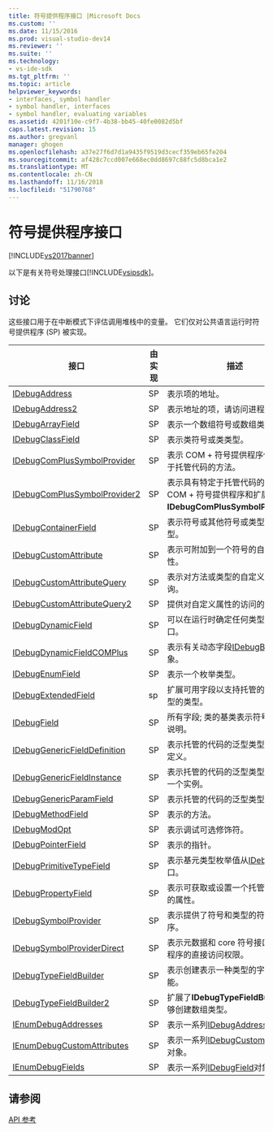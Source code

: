 ```yaml
---
title: 符号提供程序接口 |Microsoft Docs
ms.custom: ''
ms.date: 11/15/2016
ms.prod: visual-studio-dev14
ms.reviewer: ''
ms.suite: ''
ms.technology:
- vs-ide-sdk
ms.tgt_pltfrm: ''
ms.topic: article
helpviewer_keywords:
- interfaces, symbol handler
- symbol handler, interfaces
- symbol handler, evaluating variables
ms.assetid: 4201f10e-c9f7-4b38-bb45-40fe0082d5bf
caps.latest.revision: 15
ms.author: gregvanl
manager: ghogen
ms.openlocfilehash: a37e27f6d7d1a9435f9519d3cecf359eb65fe204
ms.sourcegitcommit: af428c7ccd007e668ec0dd8697c88fc5d8bca1e2
ms.translationtype: MT
ms.contentlocale: zh-CN
ms.lasthandoff: 11/16/2018
ms.locfileid: "51790768"
---
```

# <a name="symbol-provider-interfaces"></a>符号提供程序接口
[!INCLUDE[vs2017banner](../../../includes/vs2017banner.md)]

以下是有关符号处理接口[!INCLUDE[vsipsdk](../../../includes/vsipsdk-md.md)]。  
  
## <a name="discussion"></a>讨论  
 这些接口用于在中断模式下评估调用堆栈中的变量。 它们仅对公共语言运行时符号提供程序 (SP) 被实现。  
  
|接口|由实现|描述|  
|---------------|--------------------|-----------------|  
|[IDebugAddress](../../../extensibility/debugger/reference/idebugaddress.md)|SP|表示项的地址。|  
|[IDebugAddress2](../../../extensibility/debugger/reference/idebugaddress2.md)|SP|表示地址的项，请访问进程 id。|  
|[IDebugArrayField](../../../extensibility/debugger/reference/idebugarrayfield.md)|SP|表示一个数组符号或数组类型。|  
|[IDebugClassField](../../../extensibility/debugger/reference/idebugclassfield.md)|SP|表示类符号或类类型。|  
|[IDebugComPlusSymbolProvider](../../../extensibility/debugger/reference/idebugcomplussymbolprovider.md)|SP|表示 COM + 符号提供程序使用特定于托管代码的方法。|  
|[IDebugComPlusSymbolProvider2](../../../extensibility/debugger/reference/idebugcomplussymbolprovider2.md)|SP|表示具有特定于托管代码的方法的 COM + 符号提供程序和扩展**IDebugComPlusSymbolProvider**。|  
|[IDebugContainerField](../../../extensibility/debugger/reference/idebugcontainerfield.md)|SP|表示符号或其他符号或类型的容器类型。|  
|[IDebugCustomAttribute](../../../extensibility/debugger/reference/idebugcustomattribute.md)|SP|表示可附加到一个符号的自定义属性。|  
|[IDebugCustomAttributeQuery](../../../extensibility/debugger/reference/idebugcustomattributequery.md)|SP|表示对方法或类型的自定义属性的查询。|  
|[IDebugCustomAttributeQuery2](../../../extensibility/debugger/reference/idebugcustomattributequery2.md)|SP|提供对自定义属性的访问的符号。|  
|[IDebugDynamicField](../../../extensibility/debugger/reference/idebugdynamicfield.md)|SP|可以在运行时确定任何类型的基接口。|  
|[IDebugDynamicFieldCOMPlus](../../../extensibility/debugger/reference/idebugdynamicfieldcomplus.md)|SP|表示有关动态字段[IDebugBinder](../../../extensibility/debugger/reference/idebugbinder.md)对象。|  
|[IDebugEnumField](../../../extensibility/debugger/reference/idebugenumfield.md)|SP|表示一个枚举类型。|  
|[IDebugExtendedField](../../../extensibility/debugger/reference/idebugextendedfield.md)|sp|扩展可用字段以支持托管的代码的泛型的类型。|  
|[IDebugField](../../../extensibility/debugger/reference/idebugfield.md)|SP|所有字段; 类的基类表示符号或类型的说明。|  
|[IDebugGenericFieldDefinition](../../../extensibility/debugger/reference/idebuggenericfielddefinition.md)|SP|表示托管的代码的泛型类型的字段的定义。|  
|[IDebugGenericFieldInstance](../../../extensibility/debugger/reference/idebuggenericfieldinstance.md)|SP|表示托管的代码的泛型类型的字段的一个实例。|  
|[IDebugGenericParamField](../../../extensibility/debugger/reference/idebuggenericparamfield.md)|SP|表示托管的代码的泛型类型的参数。|  
|[IDebugMethodField](../../../extensibility/debugger/reference/idebugmethodfield.md)|SP|表示的方法。|  
|[IDebugModOpt](../../../extensibility/debugger/reference/idebugmodopt.md)|SP|表示调试可选修饰符。|  
|[IDebugPointerField](../../../extensibility/debugger/reference/idebugpointerfield.md)|SP|表示的指针。|  
|[IDebugPrimitiveTypeField](../../../extensibility/debugger/reference/idebugprimitivetypefield.md)|SP|表示基元类型枚举值从[IDebugField](../../../extensibility/debugger/reference/idebugfield.md)接口。|  
|[IDebugPropertyField](../../../extensibility/debugger/reference/idebugpropertyfield.md)|SP|表示可获取或设置一个托管的代码类的属性。|  
|[IDebugSymbolProvider](../../../extensibility/debugger/reference/idebugsymbolprovider.md)|SP|表示提供了符号和类型的符号提供程序。|  
|[IDebugSymbolProviderDirect](../../../extensibility/debugger/reference/idebugsymbolproviderdirect.md)|SP|表示元数据和 core 符号接口符号提供程序的直接访问权限。|  
|[IDebugTypeFieldBuilder](../../../extensibility/debugger/reference/idebugtypefieldbuilder.md)|SP|表示创建表示一种类型的字段的功能。|  
|[IDebugTypeFieldBuilder2](../../../extensibility/debugger/reference/idebugtypefieldbuilder2.md)|SP|扩展了**IDebugTypeFieldBuilder**能够创建数组类型。|  
|[IEnumDebugAddresses](../../../extensibility/debugger/reference/ienumdebugaddresses.md)|SP|表示一系列[IDebugAddress](../../../extensibility/debugger/reference/idebugaddress.md)对象。|  
|[IEnumDebugCustomAttributes](../../../extensibility/debugger/reference/ienumdebugcustomattributes.md)|SP|表示一系列[IDebugCustomAttribute](../../../extensibility/debugger/reference/idebugcustomattribute.md)对象。|  
|[IEnumDebugFields](../../../extensibility/debugger/reference/ienumdebugfields.md)|SP|表示一系列[IDebugField](../../../extensibility/debugger/reference/idebugfield.md)对象。|  
  
## <a name="see-also"></a>请参阅  
 [API 参考](../../../extensibility/debugger/reference/api-reference-visual-studio-debugging.md)

